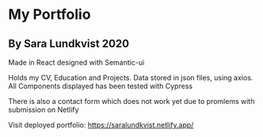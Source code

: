 # My Portfolio
## By Sara Lundkvist 2020


Made in React designed with Semantic-ui

Holds my CV, Education and Projects. Data stored in json files, using axios.
All Components displayed has been tested with Cypress

There is also a contact form which does not work yet due to promlems with submission on Netlify




Visit deployed portfolio: https://saralundkvist.netlify.app/
